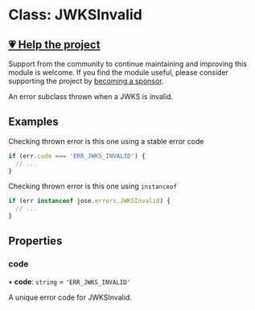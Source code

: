 # Class: JWKSInvalid

## [💗 Help the project](https://github.com/sponsors/panva)

Support from the community to continue maintaining and improving this module is welcome. If you find the module useful, please consider supporting the project by [becoming a sponsor](https://github.com/sponsors/panva).

An error subclass thrown when a JWKS is invalid.

## Examples

Checking thrown error is this one using a stable error code

```js
if (err.code === 'ERR_JWKS_INVALID') {
  // ...
}
```

Checking thrown error is this one using `instanceof`

```js
if (err instanceof jose.errors.JWKSInvalid) {
  // ...
}
```

## Properties

### code

• **code**: `string` = `'ERR_JWKS_INVALID'`

A unique error code for JWKSInvalid.
